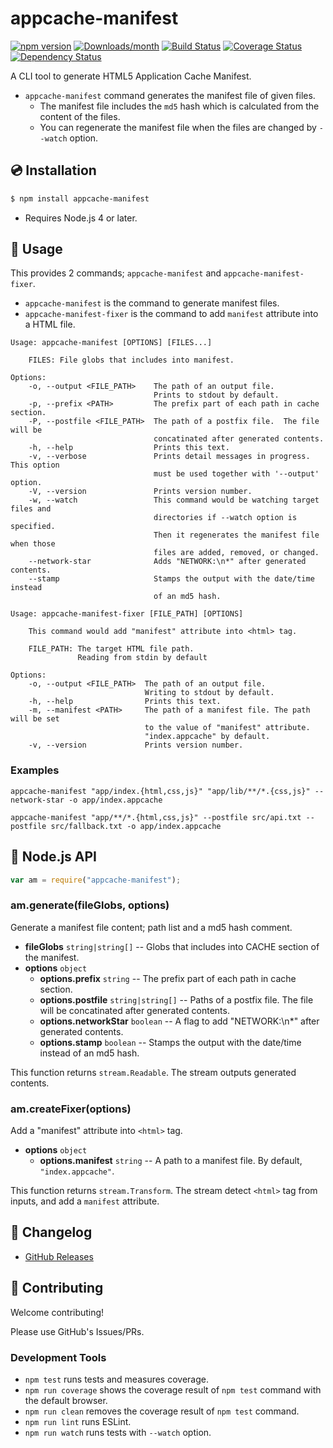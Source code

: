 # appcache-manifest

[![npm version](https://img.shields.io/npm/v/appcache-manifest.svg)](https://www.npmjs.com/package/appcache-manifest)
[![Downloads/month](https://img.shields.io/npm/dm/appcache-manifest.svg)](http://www.npmtrends.com/appcache-manifest)
[![Build Status](https://travis-ci.org/mysticatea/appcache-manifest.svg?branch=master)](https://travis-ci.org/mysticatea/appcache-manifest)
[![Coverage Status](https://codecov.io/gh/mysticatea/appcache-manifest/branch/master/graph/badge.svg)](https://codecov.io/gh/mysticatea/appcache-manifest)
[![Dependency Status](https://david-dm.org/mysticatea/appcache-manifest.svg)](https://david-dm.org/mysticatea/appcache-manifest)

A CLI tool to generate HTML5 Application Cache Manifest.

- `appcache-manifest` command generates the manifest file of given files.
    - The manifest file includes the `md5` hash which is calculated from the content of the files.
    - You can regenerate the manifest file when the files are changed by `--watch` option.

## :cd: Installation

```bash
$ npm install appcache-manifest
```

- Requires Node.js 4 or later.

## :book: Usage

This provides 2 commands; `appcache-manifest` and `appcache-manifest-fixer`.

- `appcache-manifest` is the command to generate manifest files.
- `appcache-manifest-fixer` is the command to add `manifest` attribute into a HTML file.

```
Usage: appcache-manifest [OPTIONS] [FILES...]

    FILES: File globs that includes into manifest.

Options:
    -o, --output <FILE_PATH>    The path of an output file.
                                Prints to stdout by default.
    -p, --prefix <PATH>         The prefix part of each path in cache section.
    -P, --postfile <FILE_PATH>  The path of a postfix file.  The file will be
                                concatinated after generated contents.
    -h, --help                  Prints this text.
    -v, --verbose               Prints detail messages in progress. This option
                                must be used together with '--output' option.
    -V, --version               Prints version number.
    -w, --watch                 This command would be watching target files and
                                directories if --watch option is specified.
                                Then it regenerates the manifest file when those
                                files are added, removed, or changed.
    --network-star              Adds "NETWORK:\n*" after generated contents.
    --stamp                     Stamps the output with the date/time instead
                                of an md5 hash.
```

```
Usage: appcache-manifest-fixer [FILE_PATH] [OPTIONS]

    This command would add "manifest" attribute into <html> tag.

    FILE_PATH: The target HTML file path.
               Reading from stdin by default

Options:
    -o, --output <FILE_PATH>  The path of an output file.
                              Writing to stdout by default.
    -h, --help                Prints this text.
    -m, --manifest <PATH>     The path of a manifest file. The path will be set
                              to the value of "manifest" attribute.
                              "index.appcache" by default.
    -v, --version             Prints version number.
```


### Examples

```
appcache-manifest "app/index.{html,css,js}" "app/lib/**/*.{css,js}" --network-star -o app/index.appcache
```

```
appcache-manifest "app/**/*.{html,css,js}" --postfile src/api.txt --postfile src/fallback.txt -o app/index.appcache
```


## :turtle: Node.js API

```js
var am = require("appcache-manifest");
```

### am.generate(fileGlobs, options)

Generate a manifest file content; path list and a md5 hash comment.

- **fileGlobs** `string|string[]` -- Globs that includes into CACHE section of the manifest.
- **options** `object`
  - **options.prefix** `string` -- The prefix part of each path in cache section.
  - **options.postfile** `string|string[]` -- Paths of a postfix file. The file will be concatinated after generated contents.
  - **options.networkStar** `boolean` -- A flag to add "NETWORK:\n*" after generated contents.
  - **options.stamp** `boolean` -- Stamps the output with the date/time instead
  of an md5 hash.

This function returns `stream.Readable`.
The stream outputs generated contents.

### am.createFixer(options)

Add a "manifest" attribute into `<html>` tag.

- **options** `object`
  - **options.manifest** `string` -- A path to a manifest file.  By default,
    `"index.appcache"`.

This function returns `stream.Transform`.
The stream detect `<html>` tag from inputs, and add a `manifest` attribute.

## :newspaper: Changelog

- [GitHub Releases](https://github.com/mysticatea/appcache-manifest/releases)

## :muscle: Contributing

Welcome contributing!

Please use GitHub's Issues/PRs.

### Development Tools

- `npm test` runs tests and measures coverage.
- `npm run coverage` shows the coverage result of `npm test` command with the default browser.
- `npm run clean` removes the coverage result of `npm test` command.
- `npm run lint` runs ESLint.
- `npm run watch` runs tests with `--watch` option.
